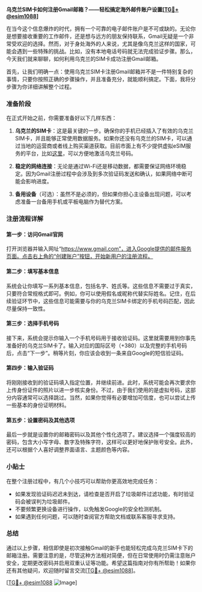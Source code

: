 **乌克兰SIM卡如何注册Gmail邮箱？——轻松搞定海外邮件账户设置[[TG💪+ @esim1088](https://t.me/s/esim1088)]**

在当今这个信息爆炸的时代，拥有一个可靠的电子邮件账户是不可或缺的。无论你是想要接收重要的工作邮件，还是想与远方的朋友保持联系，Gmail无疑是一个非常受欢迎的选择。然而，对于身处海外的人来说，尤其是像乌克兰这样的国家，可能会遇到一些特殊的挑战。比如，没有本地电话号码就无法完成验证步骤。那么，今天我们就来聊聊，如何利用乌克兰的SIM卡成功注册Gmail邮箱。

首先，让我们明确一点：使用乌克兰SIM卡注册Gmail邮箱并不是一件特别复杂的事情，只要你按照正确的步骤操作，并且准备充分，就能顺利搞定。下面，我将分步骤为你详细讲解整个过程。

### 准备阶段

在正式开始之前，你需要准备好以下几样东西：

1. **乌克兰的SIM卡**：这是最关键的一步。确保你的手机已经插入了有效的乌克兰SIM卡，并且能够正常使用数据服务。如果你还没有乌克兰的SIM卡，可以通过当地的运营商或者线上购买渠道获取。目前市面上有不少提供虚拟eSIM服务的平台，比如[这里](https://t.me/s/esim1088)，可以方便地激活乌克兰号码。
   
2. **稳定的网络连接**：无论是通过Wi-Fi还是移动数据，都需要保证网络环境稳定。因为Gmail注册过程中会涉及到多次验证码发送和确认，如果网络中断可能会影响进度。

3. **备用设备**（可选）：虽然不是必须的，但如果你担心主设备出现问题，可以考虑准备一台备用手机或平板电脑作为替代方案。

### 注册流程详解

#### 第一步：访问Gmail官网

打开浏览器并输入网址“https://www.gmail.com”，进入Google提供的邮件服务页面。点击右上角的“创建账户”按钮，开始新用户的注册流程。

#### 第二步：填写基本信息

系统会让你填写一系列基本信息，包括名字、姓氏等。这些信息不需要过于真实，只要符合常规格式即可。例如，你可以使用假名或昵称代替实际姓名。记住，在后续验证环节中，这些信息可能需要与你的乌克兰SIM卡绑定的手机号码匹配，因此尽量保持一致性。

#### 第三步：选择手机号码

接下来，系统会提示你输入一个手机号码用于接收验证码。这里就需要用到你事先准备好的乌克兰SIM卡了。输入对应的国际区号（+380）以及完整的手机号码后，点击“下一步”。稍等片刻，你应该会收到一条来自Google的短信验证码。

#### 第四步：输入验证码

将刚刚接收到的验证码填入指定位置，并继续前进。此时，系统可能会再次要求你上传身份证件的照片以进一步核实身份。不过，由于我们使用的是虚拟号码，这部分内容通常可以选择跳过。当然，如果你觉得有必要增加可信度，也可以尝试上传一些基本的身份证明材料。

#### 第五步：设置密码及其他选项

最后一步就是设置你的邮箱密码以及其他个性化选项了。建议选择一个强度较高的密码，包含大小写字母、数字及特殊字符，这样可以更好地保护账号安全。此外，还可以根据个人喜好调整界面语言、主题颜色等内容。

### 小贴士

在整个注册过程中，有几个小技巧可以帮助你更高效地完成任务：

- 如果发现验证码迟迟未到达，请检查是否开启了垃圾邮件过滤功能，有时验证码会被误判为垃圾邮件。
- 不要频繁更换设备进行操作，以免触发Google的安全检测机制。
- 如果遇到任何问题，可以随时查阅官方帮助文档或联系客服寻求支持。

### 总结

通过以上步骤，相信即使是初次接触Gmail的新手也能轻松完成乌克兰SIM卡下的邮箱注册。需要注意的是，尽管这种方法相对简便，但在日常使用时仍需注意账户安全，定期更改密码并启用双重认证等功能。希望这篇指南对你有所帮助！如果你还有其他疑问，欢迎随时留言交流[[TG💪+ @esim1088](https://t.me/s/esim1088)]。

[[TG💪+ @esim1088](https://t.me/s/esim1088) ![Image](https://i.postimg.cc/4NQfJmqS/Snipaste-2025-05-13-00-14-12.png)]